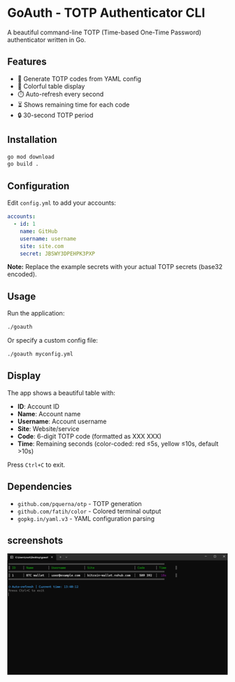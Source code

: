 # GoAuth - TOTP Authenticator CLI

A beautiful command-line TOTP (Time-based One-Time Password) authenticator written in Go.

## Features

- 📱 Generate TOTP codes from YAML config
- 🎨 Colorful table display
- ⏱️ Auto-refresh every second
- ⏳ Shows remaining time for each code
- 🔒 30-second TOTP period

## Installation

```bash
go mod download
go build .
```

## Configuration

Edit `config.yml` to add your accounts:

```yaml
accounts:
  - id: 1
    name: GitHub
    username: username
    site: site.com
    secret: JBSWY3DPEHPK3PXP
```

**Note:** Replace the example secrets with your actual TOTP secrets (base32 encoded).

## Usage

Run the application:

```bash
./goauth
```

Or specify a custom config file:

```bash
./goauth myconfig.yml
```

## Display

The app shows a beautiful table with:
- **ID**: Account ID
- **Name**: Account name
- **Username**: Account username
- **Site**: Website/service
- **Code**: 6-digit TOTP code (formatted as XXX XXX)
- **Time**: Remaining seconds (color-coded: red ≤5s, yellow ≤10s, default >10s)

Press `Ctrl+C` to exit.

## Dependencies

- `github.com/pquerna/otp` - TOTP generation
- `github.com/fatih/color` - Colored terminal output
- `gopkg.in/yaml.v3` - YAML configuration parsing


## screenshots
![screenshot](./screenshot.png)
